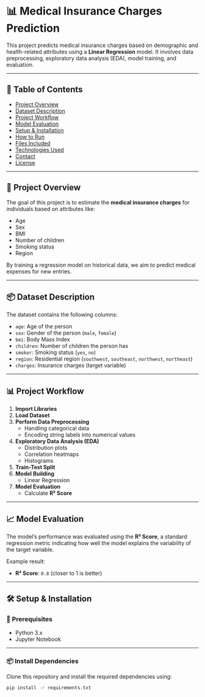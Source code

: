 # 📊 Medical Insurance Charges Prediction

This project predicts medical insurance charges based on demographic and health-related attributes using a **Linear Regression** model. It involves data preprocessing, exploratory data analysis (EDA), model training, and evaluation.

---

## 📌 Table of Contents

- [Project Overview](#project-overview)
- [Dataset Description](#dataset-description)
- [Project Workflow](#project-workflow)
- [Model Evaluation](#model-evaluation)
- [Setup & Installation](#setup--installation)
- [How to Run](#how-to-run)
- [Files Included](#files-included)
- [Technologies Used](#technologies-used)
- [Contact](#contact)
- [License](#license)

---

## 📑 Project Overview

The goal of this project is to estimate the **medical insurance charges** for individuals based on attributes like:
- Age
- Sex
- BMI
- Number of children
- Smoking status
- Region

By training a regression model on historical data, we aim to predict medical expenses for new entries.

---

## 📦 Dataset Description

The dataset contains the following columns:

- `age`: Age of the person
- `sex`: Gender of the person (`male`, `female`)
- `bmi`: Body Mass Index
- `children`: Number of children the person has
- `smoker`: Smoking status (`yes`, `no`)
- `region`: Residential region (`southwest`, `southeast`, `northwest`, `northeast`)
- `charges`: Insurance charges (target variable)

---

## 📊 Project Workflow

1. **Import Libraries**
2. **Load Dataset**
3. **Perform Data Preprocessing**
   - Handling categorical data
   - Encoding string labels into numerical values
4. **Exploratory Data Analysis (EDA)**
   - Distribution plots
   - Correlation heatmaps
   - Histograms
5. **Train-Test Split**
6. **Model Building**
   - Linear Regression
7. **Model Evaluation**
   - Calculate **R² Score**

---

## 📈 Model Evaluation

The model’s performance was evaluated using the **R² Score**, a standard regression metric indicating how well the model explains the variability of the target variable.

Example result:
- **R² Score**: `0.8` (closer to 1 is better)

---

## 🛠️ Setup & Installation

### 📌 Prerequisites

- Python 3.x
- Jupyter Notebook

---

### 📦 Install Dependencies

Clone this repository and install the required dependencies using:

```bash
pip install -r requirements.txt
